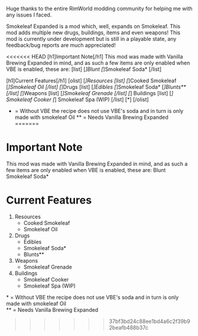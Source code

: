   Huge thanks to the entire RimWorld modding community for helping me with any issues I faced.

  Smokeleaf Expanded is a mod which, well, expands on Smokeleaf. This mod adds multiple new drugs, buildings, items and even weapons! This mod is currently under development but is still in a playable state, any feedback/bug reports are much appreciated!

<<<<<<< HEAD
  [h1]Important Note[/h1]
  This mod was made with Vanilla Brewing Expanded in mind, and as such a few items are only enabled when VBE is enabled, these are:
  [list]
    [*]Blunt
    [*]Smokeleaf Soda*
  [/list]

  [h1]Current Features[/h1]
  [olist]
    [*]Resources
      [list]
        [*]Cooked Smokeleaf
        [*]Smokeleaf Oil
      [/list]
    [*]Drugs
      [list]
        [*]Edibles
        [*]Smokeleaf Soda*
        [*]Blunts**
      [/list]
    [*]Weapons
      [list]
        [*]Smokeleaf Grenade
      [/list]
    [*] Buildings
      [list]
        [*] Smokeleaf Cooker
        [*] Smokeleaf Spa (WIP)
      [/list]
    [*]
  [/olist]

  * = Without VBE the recipe does not use VBE's soda and in turn is only made with smokeleaf Oil
  ** = Needs Vanilla Brewing Expanded 
=======
# Important Note
This mod was made with Vanilla Brewing Expanded in mind, and as such a few items are only enabled when VBE is enabled, these are:
Blunt
Smokeleaf Soda*

# Current Features
1. Resources
      * Cooked Smokeleaf
      * Smokeleaf Oil
2. Drugs
      * Edibles
      * Smokeleaf Soda*
      * Blunts**
3. Weapons
      * Smokeleaf Grenade
4. Buildings
      * Smokeleaf Cooker
      * Smokeleaf Spa (WIP)

\* = Without VBE the recipe does not use VBE's soda and in turn is only made with smokeleaf Oil  
** = Needs Vanilla Brewing Expanded
>>>>>>> 37bf3bd24c88ee1bd4a6c2f39b92beafb488b37c
